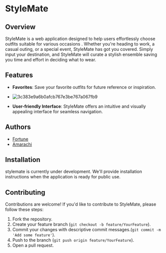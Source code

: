 # StyleMate

## Overview
StyleMate is a web application designed to help users effortlessly choose outfits suitable for various occasions . Whether you're heading to work, a casual outing, or a special event, StyleMate has got you covered. Simply input your destination, and StyleMate will curate a stylish ensemble saving you time and effort in deciding what to wear.

## Features
<!-- - **Outfit Generation**: Generate outfits tailored to different occasions and destinations. -->
<!-- - **Wardrobe Management**: Easily manage and categorize your wardrobe items within the application. -->
- **Favorites**: Save your favorite outfits for future reference or inspiration.
- ![3c383e9a6b0afcb767e3be767a067fb9](https://github.com/Fortune-0/Stylemate/assets/114025902/6b469c43-04d6-4c48-8362-d3cdaad397b2)

- **User-friendly Interface**: StyleMate offers an intuitive and visually appealing interface for seamless navigation.

## Authors

- [Fortune](https://github.com/fortune-0)
- [Amarachi](https://github.com/ano-ly)

## Installation
stylemate is currently under development.  We'll provide installation instructions when the application is ready for public use.

## Contributing
Contributions are welcome! If you'd like to contribute to StyleMate, please follow these steps:
1. Fork the repository.
2. Create your feature branch (`git checkout -b feature/YourFeature`).
3. Commit your changes with descriptive commit messages.(`git commit -m 'Add some feature'`).
4. Push to the branch (`git push origin feature/YourFeature`).
5. Open a pull request.
